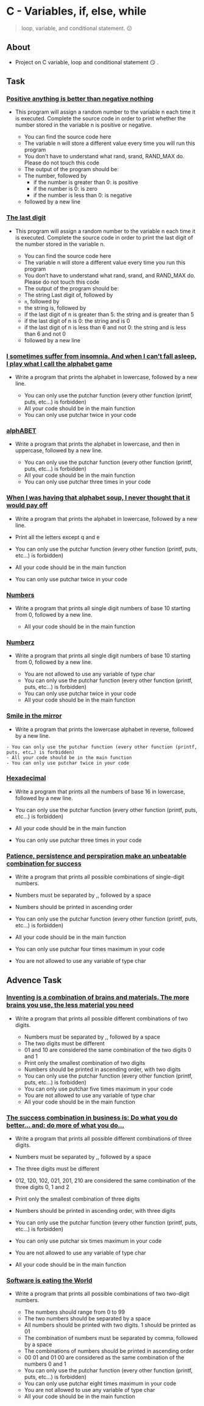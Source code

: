 # C - Variables, if, else, while

> loop, variable, and conditional statement. :confused:

## About

 - Project on C variable, loop and conditional statement :smirk: .

## Task

### [Positive anything is better than negative nothing](./0-positive_or_negative.c)

 - This program will assign a random number to the variable n each time it is executed. Complete the source code in order to print whether the number stored in the variable n is positive or negative.

   - You can find the source code here
   - The variable n will store a different value every time you will run this program
   - You don’t have to understand what rand, srand, RAND_MAX do. Please do not touch this code
   - The output of the program should be:
   - The number, followed by
      - if the number is greater than 0: is positive
      - if the number is 0: is zero
      - if the number is less than 0: is negative
    - followed by a new line


### [The last digit](./1-last_digit.c)

 - This program will assign a random number to the variable n each time it is executed. Complete the source code in order to print the last digit of the number stored in the variable n.

   - You can find the source code here
   - The variable n will store a different value every time you run this program
   - You don’t have to understand what rand, srand, and RAND_MAX do. Please do not touch this code
   - The output of the program should be:
   - The string Last digit of, followed by
    - ``` n ```, followed by
    - the string is, followed by
     - if the last digit of n is greater than 5: the string and is greater than 5
     - if the last digit of n is 0: the string and is 0
     - if the last digit of n is less than 6 and not 0: the string and is less than 6 and not 0
    - followed by a new line


### [I sometimes suffer from insomnia. And when I can't fall asleep, I play what I call the alphabet game](./2-print_alphabet.c)

 - Write a program that prints the alphabet in lowercase, followed by a new line.

   - You can only use the putchar function (every other function (printf, puts, etc…) is forbidden)
   - All your code should be in the main function
   - You can only use putchar twice in your code


### [alphABET](./3-print_alphabets.c)

 - Write a program that prints the alphabet in lowercase, and then in uppercase, followed by a new line.

   - You can only use the putchar function (every other function (printf, puts, etc…) is forbidden)
   - All your code should be in the main function
   - You can only use putchar three times in your code



### [When I was having that alphabet soup, I never thought that it would pay off](./4-print_alphabt.c)

  - Write a program that prints the alphabet in lowercase, followed by a new line.

   - Print all the letters except q and e
   - You can only use the putchar function (every other function (printf, puts, etc…) is forbidden)
   - All your code should be in the main function
   - You can only use putchar twice in your code
    
### [Numbers](./5-print_numbers.c)

 - Write a program that prints all single digit numbers of base 10 starting from 0, followed by a new line.
  
   - All your code should be in the main function


### [Numberz](./6-print_numberz.c)
  
 - Write a program that prints all single digit numbers of base 10 starting from 0, followed by a new line.

    - You are not allowed to use any variable of type char
    - You can only use the putchar function (every other function (printf, puts, etc…) is forbidden)
    - You can only use putchar twice in your code
    - All your code should be in the main function


### [Smile in the mirror](./7-print_tebahpla.c)

   - Write a program that prints the lowercase alphabet in reverse, followed by a new line.

    - You can only use the putchar function (every other function (printf, puts, etc…) is forbidden)
    - All your code should be in the main function
    - You can only use putchar twice in your code

### [Hexadecimal](./8-print_base16.c)

   - Write a program that prints all the numbers of base 16 in lowercase, followed by a new line.

   - You can only use the putchar function (every other function (printf, puts, etc…) is forbidden)
   - All your code should be in the main function
   - You can only use putchar three times in your code


### [Patience, persistence and perspiration make an unbeatable combination for success](./9-print_comb.c)

  - Write a program that prints all possible combinations of single-digit numbers.

   - Numbers must be separated by ,, followed by a space
   - Numbers should be printed in ascending order
   - You can only use the putchar function (every other function (printf, puts, etc…) is forbidden)
   - All your code should be in the main function
   - You can only use putchar four times maximum in your code
   - You are not allowed to use any variable of type char

## Advence Task

### [Inventing is a combination of brains and materials. The more brains you use, the less material you need](./100-print_comb3.c)

  - Write a program that prints all possible different combinations of two digits.

    - Numbers must be separated by ,, followed by a space
    - The two digits must be different
    - 01 and 10 are considered the same combination of the two digits 0 and 1
    - Print only the smallest combination of two digits
    - Numbers should be printed in ascending order, with two digits
    - You can only use the putchar function (every other function (printf, puts, etc…) is forbidden)
    - You can only use putchar five times maximum in your code
    - You are not allowed to use any variable of type char
    - All your code should be in the main function

### [The success combination in business is: Do what you do better... and: do more of what you do...](./101-print_comb4.c)

  - Write a program that prints all possible different combinations of three digits.

   - Numbers must be separated by ,, followed by a space
   - The three digits must be different
   - 012, 120, 102, 021, 201, 210 are considered the same combination of the three digits 0, 1 and 2
   - Print only the smallest combination of three digits
   - Numbers should be printed in ascending order, with three digits
   - You can only use the putchar function (every other function (printf, puts, etc…) is forbidden)
   - You can only use putchar six times maximum in your code
   - You are not allowed to use any variable of type char
   - All your code should be in the main function

### [Software is eating the World](./102-print_comb5.c)

 - Write a program that prints all possible combinations of two two-digit numbers.

   - The numbers should range from 0 to 99
   - The two numbers should be separated by a space
   - All numbers should be printed with two digits. 1 should be printed as 01
   - The combination of numbers must be separated by comma, followed by a space
   - The combinations of numbers should be printed in ascending order
   - 00 01 and 01 00 are considered as the same combination of the numbers 0 and 1
   - You can only use the putchar function (every other function (printf, puts, etc…) is forbidden)
   - You can only use putchar eight times maximum in your code
   - You are not allowed to use any variable of type char
   - All your code should be in the main function
